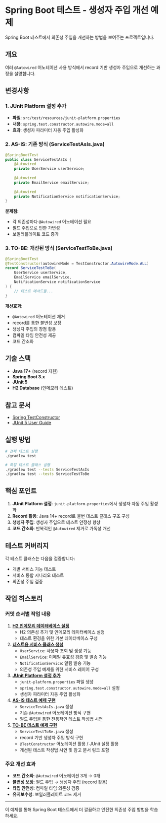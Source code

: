 # Spring Boot 테스트 - 생성자 주입 개선 예제

Spring Boot 테스트에서 의존성 주입을 개선하는 방법을 보여주는 프로젝트입니다.

## 개요

여러 `@Autowired` 어노테이션 사용 방식에서 record 기반 생성자 주입으로 개선하는 과정을 설명합니다.

## 변경사항

### 1. JUnit Platform 설정 추가
- **파일**: `src/test/resources/junit-platform.properties`
- **내용**: `spring.test.constructor.autowire.mode=all`
- **효과**: 생성자 파라미터 자동 주입 활성화

### 2. AS-IS: 기존 방식 (ServiceTestAsIs.java)

```java
@SpringBootTest
public class ServiceTestAsIs {
    @Autowired
    private UserService userService;
    
    @Autowired
    private EmailService emailService;
    
    @Autowired
    private NotificationService notificationService;
}
```

**문제점:**
- 각 의존성마다 `@Autowired` 어노테이션 필요
- 필드 주입으로 인한 가변성
- 보일러플레이트 코드 증가

### 3. TO-BE: 개선된 방식 (ServiceTestToBe.java)

```java
@SpringBootTest
@TestConstructor(autowireMode = TestConstructor.AutowireMode.ALL)
record ServiceTestToBe(
    UserService userService,
    EmailService emailService,
    NotificationService notificationService
) {
    // 테스트 메서드들...
}
```

**개선효과:**
- `@Autowired` 어노테이션 제거
- record를 통한 불변성 보장
- 생성자 주입의 장점 활용
- 컴파일 타임 안전성 제공
- 코드 간소화

## 기술 스택

- **Java 17+** (record 지원)
- **Spring Boot 3.x**
- **JUnit 5**
- **H2 Database** (인메모리 테스트)

## 참고 문서

- [Spring TestConstructor](https://docs.spring.io/spring-framework/docs/current/javadoc-api/org/springframework/test/context/TestConstructor.html)
- [JUnit 5 User Guide](https://docs.junit.org/current/user-guide/)

## 실행 방법

```bash
# 전체 테스트 실행
./gradlew test

# 특정 테스트 클래스 실행
./gradlew test --tests ServiceTestAsIs
./gradlew test --tests ServiceTestToBe
```

## 핵심 포인트

1. **JUnit Platform 설정**: `junit-platform.properties`에서 생성자 자동 주입 활성화
2. **Record 활용**: Java 14+ record로 불변 테스트 클래스 구조 구성
3. **생성자 주입**: 생성자 주입으로 테스트 안정성 향상
4. **코드 간소화**: 반복적인 `@Autowired` 제거로 가독성 개선

## 테스트 커버리지

각 테스트 클래스는 다음을 검증합니다:
- 개별 서비스 기능 테스트
- 서비스 통합 시나리오 테스트
- 의존성 주입 검증

## 작업 히스토리

### 커밋 순서별 작업 내용

1. [**H2 인메모리 데이터베이스 설정**](https://github.com/junwoochoi-kurly/example-code/commit/3c7df5cf3ee0637ce600ea0a312af73a159bb320)
   - H2 의존성 추가 및 인메모리 데이터베이스 설정
   - 테스트 환경을 위한 기본 데이터베이스 구성
2. [**테스트용 서비스 클래스 생성**](https://github.com/junwoochoi-kurly/example-code/commit/02024f7767d2e63af46cb0e7278058f16a71d50b)
   - `UserService`: 사용자 조회 및 생성 기능
   - `EmailService`: 이메일 유효성 검증 및 발송 기능  
   - `NotificationService`: 알림 발송 기능
   - 의존성 주입 예제를 위한 서비스 레이어 구성
3. [**JUnit Platform 설정 추가**](https://github.com/junwoochoi-kurly/example-code/commit/023b61ec4332c44b57708bf104c74a930a3e5ff7)
   - `junit-platform.properties` 파일 생성
   - `spring.test.constructor.autowire.mode=all` 설정
   - 생성자 파라미터 자동 주입 활성화
4. [**AS-IS 테스트 예제 구현**](https://github.com/junwoochoi-kurly/example-code/commit/62e420bebede91e296189e2965cb51ce196a5802) 
   - `ServiceTestAsIs.java` 생성
   - 기존 `@Autowired` 어노테이션 방식 구현
   - 필드 주입을 통한 전통적인 테스트 작성법 시연
5. [**TO-BE 테스트 예제 구현**](https://github.com/junwoochoi-kurly/example-code/commit/bcaaee502bf0d47c0a71d9dc2ac5537de92a7ca4)
   - `ServiceTestToBe.java` 생성
   - record 기반 생성자 주입 방식 구현
   - `@TestConstructor` 어노테이션 활용 / JUnit 설정 활용
   - 개선된 테스트 작성법 시연 및 참고 문서 링크 포함

### 주요 개선 효과

- **코드 간소화**: `@Autowired` 어노테이션 3개 → 0개
- **불변성 보장**: 필드 주입 → 생성자 주입 (record 활용)
- **타입 안전성**: 컴파일 타임 의존성 검증
- **유지보수성**: 보일러플레이트 코드 제거

---

이 예제를 통해 Spring Boot 테스트에서 더 깔끔하고 안전한 의존성 주입 방법을 학습하세요.